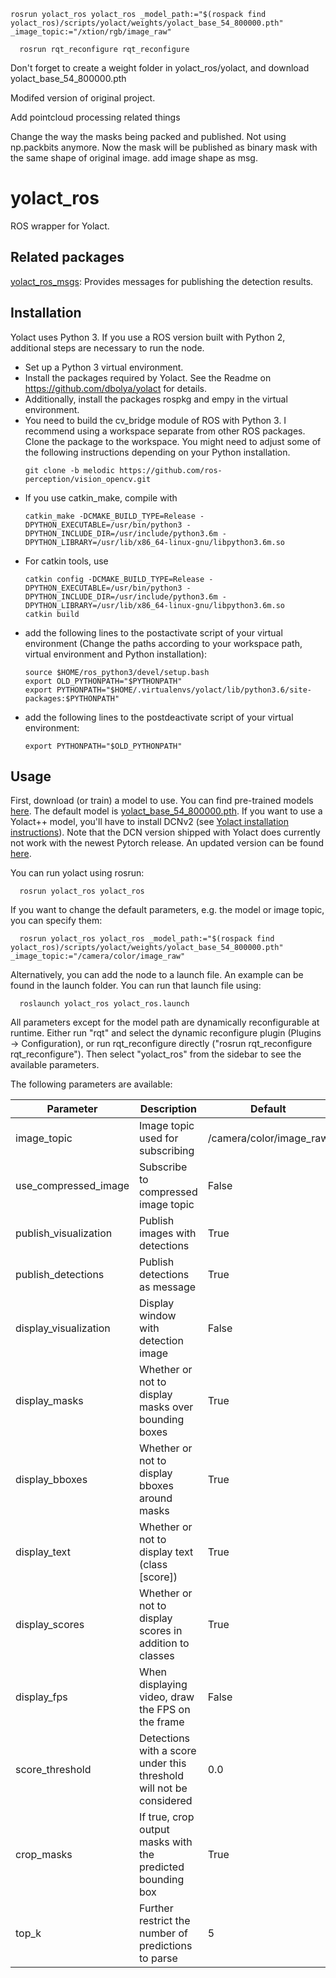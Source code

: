 ```
rosrun yolact_ros yolact_ros _model_path:="$(rospack find yolact_ros)/scripts/yolact/weights/yolact_base_54_800000.pth" _image_topic:="/xtion/rgb/image_raw"
  
  rosrun rqt_reconfigure rqt_reconfigure
```

Don't forget to create a weight folder in yolact_ros/yolact, and download yolact_base_54_800000.pth

Modifed version of original project.

Add pointcloud processing related things 

Change the way the masks being packed and published. Not using np.packbits anymore. Now the mask will be published as binary mask with the same shape of original image. add image shape as msg. 

# yolact_ros

ROS wrapper for Yolact.

## Related packages

[yolact_ros_msgs](https://github.com/Eruvae/yolact_ros_msgs): Provides messages for publishing the detection results.

## Installation

Yolact uses Python 3. If you use a ROS version built with Python 2, additional steps are necessary to run the node.

- Set up a Python 3 virtual environment.
- Install the packages required by Yolact. See the Readme on https://github.com/dbolya/yolact for details.
- Additionally, install the packages rospkg and empy in the virtual environment.
- You need to build the cv_bridge module of ROS with Python 3. I recommend using a workspace separate from other ROS packages. Clone the package to the workspace. You might need to adjust some of the following instructions depending on your Python installation.
  ```Shell
  git clone -b melodic https://github.com/ros-perception/vision_opencv.git
  ```
- If you use catkin_make, compile with
  ```Shell
  catkin_make -DCMAKE_BUILD_TYPE=Release -DPYTHON_EXECUTABLE=/usr/bin/python3 -DPYTHON_INCLUDE_DIR=/usr/include/python3.6m -DPYTHON_LIBRARY=/usr/lib/x86_64-linux-gnu/libpython3.6m.so
  ```
- For catkin tools, use
  ```Shell
  catkin config -DCMAKE_BUILD_TYPE=Release -DPYTHON_EXECUTABLE=/usr/bin/python3 -DPYTHON_INCLUDE_DIR=/usr/include/python3.6m -DPYTHON_LIBRARY=/usr/lib/x86_64-linux-gnu/libpython3.6m.so
  catkin build
  ```
- add the following lines to the postactivate script of your virtual environment (Change the paths according to your workspace path, virtual environment and Python installation):
  ```Shell
  source $HOME/ros_python3/devel/setup.bash
  export OLD_PYTHONPATH="$PYTHONPATH"
  export PYTHONPATH="$HOME/.virtualenvs/yolact/lib/python3.6/site-packages:$PYTHONPATH"
  ```
- add the following lines to the postdeactivate script of your virtual environment:
  ```Shell
  export PYTHONPATH="$OLD_PYTHONPATH"
  ```

## Usage

First, download (or train) a model to use. You can find pre-trained models [here](https://github.com/dbolya/yolact#evaluation). The default model is [yolact_base_54_800000.pth](https://drive.google.com/file/d/1UYy3dMapbH1BnmtZU4WH1zbYgOzzHHf_/view?usp=sharing). If you want to use a Yolact++ model, you'll have to install DCNv2 (see [Yolact installation instructions](https://github.com/dbolya/yolact#installation)). Note that the DCN version shipped with Yolact does currently not work with the newest Pytorch release. An updated version can be found [here](https://github.com/jinfagang/DCNv2_latest).

You can run yolact using rosrun:
```Shell
  rosrun yolact_ros yolact_ros
```

If you want to change the default parameters, e.g. the model or image topic, you can specify them:
```Shell
  rosrun yolact_ros yolact_ros _model_path:="$(rospack find yolact_ros)/scripts/yolact/weights/yolact_base_54_800000.pth" _image_topic:="/camera/color/image_raw"
```

Alternatively, you can add the node to a launch file. An example can be found in the launch folder. You can run that launch file using:
```Shell
  roslaunch yolact_ros yolact_ros.launch
```

All parameters except for the model path are dynamically reconfigurable at runtime. Either run "rqt" and select the dynamic reconfigure plugin (Plugins -> Configuration), or run rqt_reconfigure directly ("rosrun rqt_reconfigure rqt_reconfigure"). Then select "yolact_ros" from the sidebar to see the available parameters.

The following parameters are available:

| Parameter             | Description                                                         | Default                 |
|-----------------------|---------------------------------------------------------------------|-------------------------|
| image_topic           | Image topic used for subscribing                                    | /camera/color/image_raw |
| use_compressed_image  | Subscribe to compressed image topic                                 | False                   |
| publish_visualization | Publish images with detections                                      | True                    |
| publish_detections    | Publish detections as message                                       | True                    |
| display_visualization | Display window with detection image                                 | False                   |
| display_masks         | Whether or not to display masks over bounding boxes                 | True                    |
| display_bboxes        | Whether or not to display bboxes around masks                       | True                    |
| display_text          | Whether or not to display text (class [score])                      | True                    |
| display_scores        | Whether or not to display scores in addition to classes             | True                    |
| display_fps           | When displaying video, draw the FPS on the frame                    | False                   |
| score_threshold       | Detections with a score under this threshold will not be considered | 0.0                     |
| crop_masks            | If true, crop output masks with the predicted bounding box          | True                    |
| top_k                 | Further restrict the number of predictions to parse                 | 5                       |
